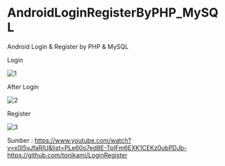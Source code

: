 # AndroidLoginRegisterByPHP_MySQL
Android Login &amp; Register by PHP &amp; MySQL

Login

![1](https://user-images.githubusercontent.com/44993056/68929582-322a4380-07bf-11ea-813a-50f714d82396.JPG)

After Login

![2](https://user-images.githubusercontent.com/44993056/68929584-322a4380-07bf-11ea-8bc1-d2930197c77b.JPG)

Register

![3](https://user-images.githubusercontent.com/44993056/68929585-32c2da00-07bf-11ea-87f3-a4544983b879.JPG)

Sumber :
https://www.youtube.com/watch?v=x0I5vJfaRIU&list=PLe60o7ed8E-TpIFm6EXK1CEKz0ubPDJb-
https://github.com/tonikami/LoginRegister
